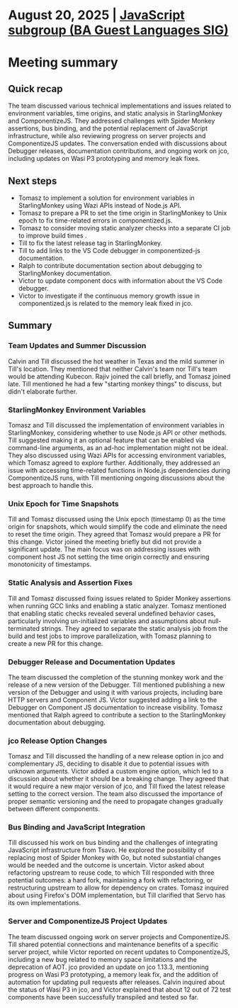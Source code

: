 # August 20, 2025 | [JavaScript subgroup (BA Guest Languages SIG)](https://www.google.com/calendar/event?eid=NmQ0NzY0cW9hYXFsc3FiaW41YjBxOGpyc21fMjAyNDA4MDdUMTcwMDAwWiBjYWx2aW5AamFmbGFicy5jb20)

# Meeting summary


## Quick recap
The team discussed various technical implementations and issues related to environment variables, time origins, and static analysis in StarlingMonkey and ComponentizeJS. They addressed challenges with Spider Monkey assertions, bus binding, and the potential replacement of JavaScript infrastructure, while also reviewing progress on server projects and ComponentizeJS updates. The conversation ended with discussions about Debugger releases, documentation contributions, and ongoing work on jco, including updates on Wasi P3 prototyping and memory leak fixes.

## Next steps
- Tomasz to implement a solution for environment variables in StarlingMonkey using Wazi APIs instead of Node.js API.
- Tomasz to prepare a PR to set the time origin in StarlingMonkey to Unix epoch to fix time-related errors in componentized.js.
- Tomasz to consider moving static analyzer checks into a separate CI job to improve build times .
- Till to fix the latest release tag in StarlingMonkey.
- Till to add links to the VS Code debugger in componentized-js documentation.
- Ralph to contribute documentation section about debugging to StarlingMonkey documentation.
- Victor to update component docs with information about the VS Code debugger.
- Victor to investigate if the continuous memory growth issue in componentized.js is related to the memory leak fixed in jco.


## Summary

### Team Updates and Summer Discussion
Calvin and Till discussed the hot weather in Texas and the mild summer in Till's location. They mentioned that neither Calvin's team nor Till's team would be attending Kubecon. Rajiv joined the call briefly, and Tomasz joined late. Till mentioned he had a few "starting monkey things" to discuss, but didn't elaborate further.

### StarlingMonkey Environment Variables
Tomasz and Till discussed the implementation of environment variables in StarlingMonkey, considering whether to use Node.js API or other methods. Till suggested making it an optional feature that can be enabled via command-line arguments, as an ad-hoc implementation might not be ideal. They also discussed using Wazi APIs for accessing environment variables, which Tomasz agreed to explore further. Additionally, they addressed an issue with accessing time-related functions in Node.js dependencies during ComponentizeJS runs, with Till mentioning ongoing discussions about the best approach to handle this.

### Unix Epoch for Time Snapshots
Till and Tomasz discussed using the Unix epoch (timestamp 0) as the time origin for snapshots, which would simplify the code and eliminate the need to reset the time origin. They agreed that Tomasz would prepare a PR for this change. Victor joined the meeting briefly but did not provide a significant update. The main focus was on addressing issues with component host JS not setting the time origin correctly and ensuring monotonicity of timestamps.

### Static Analysis and Assertion Fixes
Till and Tomasz discussed fixing issues related to Spider Monkey assertions when running GCC links and enabling a static analyzer. Tomasz mentioned that enabling static checks revealed several undefined behavior cases, particularly involving un-initialized variables and assumptions about null-terminated strings. They agreed to separate the static analysis job from the build and test jobs to improve parallelization, with Tomasz planning to create a new PR for this change.

### Debugger Release and Documentation Updates
The team discussed the completion of the stunning monkey work and the release of a new version of the Debugger. Till mentioned publishing a new version of the Debugger and using it with various projects, including bare HTTP servers and Component JS. Victor suggested adding a link to the Debugger on Component JS documentation to increase visibility. Tomasz mentioned that Ralph agreed to contribute a section to the StarlingMonkey documentation about debugging.

### jco Release Option Changes
Tomasz and Till discussed the handling of a new release option in jco and complementary JS, deciding to disable it due to potential issues with unknown arguments. Victor added a custom engine option, which led to a discussion about whether it should be a breaking change. They agreed that it would require a new major version of jco, and Till fixed the latest release setting to the correct version. The team also discussed the importance of proper semantic versioning and the need to propagate changes gradually between different components.

### Bus Binding and JavaScript Integration
Till discussed his work on bus binding and the challenges of integrating JavaScript infrastructure from Tsavo. He explored the possibility of replacing most of Spider Monkey with Go, but noted substantial changes would be needed and the outcome is uncertain. Victor asked about refactoring upstream to reuse code, to which Till responded with three potential outcomes: a hard fork, maintaining a fork with refactoring, or restructuring upstream to allow for dependency on crates. Tomasz inquired about using Firefox's DOM implementation, but Till clarified that Servo has its own implementations.

### Server and ComponentizeJS Project Updates
The team discussed ongoing work on server projects and ComponentizeJS. Till shared potential connections and maintenance benefits of a specific server project, while Victor reported on recent updates to ComponentizeJS, including a new bug related to memory space limitations and the deprecation of AOT. jco provided an update on jco 1.13.3, mentioning progress on Wasi P3 prototyping, a memory leak fix, and the addition of automation for updating pull requests after releases. Calvin inquired about the status of Wasi P3 in jco, and Victor explained that about 12 out of 72 test components have been successfully transpiled and tested so far.
